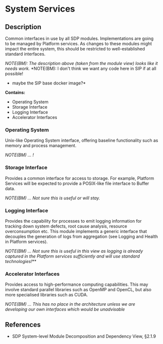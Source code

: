 # System Services

## Description

Common interfaces in use by all SDP modules. Implementations are going to be
managed by Platform services. As changes to these modules might impact the
entire system, this should be restricted to well-established standard
interfaces.

*NOTE(BM): The description above (taken from the module view) looks like
it needs work.*
*NOTE(BM): I don't think we want any code here in SIP if at all possible!
- maybe the SIP base docker image?*

**Contains:**

- Operating System
- Storage Interface
- Logging Interface
- Accelerator Interfaces

### Operating System

Unix-like Operating System interface, offering baseline functionality such
as memory and process management.

*NOTE(BM) ... !*

### Storage Interface

Provides a common interface for access to storage. For example, Platform
Services will be expected to provide a POSIX-like file interface to Buffer data.

*NOTE(BM) ... Not sure this is useful or will stay.*

### Logging Interface

Provides the capability for processes to emit logging information for tracking
down system defects, root cause analysis, resource overconsumption etc.
This module implements a generic interface that decouples the generation of
logs from aggregation (see Logging and Health in Platform services).

*NOTE(BM) ... Not sure this is useful in this view as logging is already
captured in the Platform services sufficiently and will use standard
technologies!***

### Accelerator Interfaces

Provides access to high-performance computing capabilities. This may involve
standard parallel libraries such as OpenMP and OpenCL, but also more
specialised libraries such as CUDA.

*NOTE(BM) ... This has no place in the architecture unless we are developing
our own interfaces which would be unadvisable*

## References

- SDP System-level Module Decomposition and Dependency View, §2.1.9

